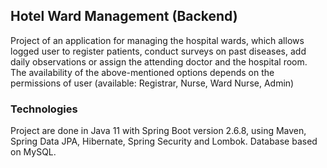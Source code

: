 ## Hotel Ward Management (Backend)

Project of an application for managing the hospital wards, which allows logged user to register patients, conduct surveys on past diseases, add daily observations or assign the attending doctor and the hospital room.
The availability of the above-mentioned options depends on the permissions of user (available: Registrar, Nurse, Ward Nurse, Admin)

### Technologies

Project are done in Java 11 with Spring Boot version 2.6.8, using Maven, Spring Data JPA, Hibernate, Spring Security and Lombok.
Database based on MySQL.



